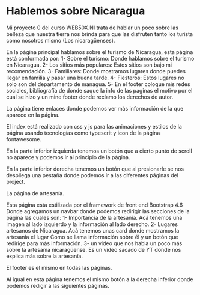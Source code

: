 # Hablemos sobre Nicaragua
Mi proyecto 0 del curso WEB50X.NI trata de hablar un poco sobre las belleza que nuestra tierra nos brinda para que las disfruten tanto los turista como nosotros mismo (Los nicaragüenses).

En la página principal hablamos sobre el turismo de Nicaragua, esta página está conformada por:
1- Sobre el turismo: Donde hablamos sobre el turismo en Nicaragua.
2- Los sitios más populares: Estos sitios son bajo mi recomendación.
3- Familiares: Donde mostramos lugares donde puedes llegar en familia y pasar una buena tarde. 
4- Fiesteros: Estos lugares no solo son del departamento de managua. 
5- En el footer coloque mis redes sociales, bibliografía de donde saque la info de las paginas el motivo por el cual se hizo y un mine footer donde reclamo los derechos de autor.

La página tiene enlaces donde podemos ver más información de la que aparece en la página.

El index está realizado con css y js para las animaciones y estilos de la página usando tecnologías como typescrit y icon de la página fontawesome.

En la parte inferior izquierda tenemos un botón que a cierto punto de scroll no aparece y podemos ir al principio de la página.

En la parte inferior derecha tenemos un botón que al presionarle se nos despliega una pestaña donde podemos ir a las diferentes páginas del project.

La página de artesanía.

Esta página esta estilizada por el framework de front end Bootstrap 4.6 Donde agregamos un navbar donde podemos redirigir las secciones de la página las cuales son: 
1- Importancia de la artesanía. 
    Acá tenemos una imagen al lado izquierdo y la información al lado derecho. 
2- Lugares artesanos de Nicaragua. 
    Acá tenemos unas card donde mostramos la artesanía el lugar Como se llama información sobre él y un botón que redirige para más información. 
3- un video que nos habla un poco más sobre la artesanía nicaragüense. 
Es un video sacado de YT donde nos explica más sobre la artesanía.

El footer es el mismo en todas las páginas.

Al igual en esta página tenemos el mismo botón a la derecha inferior donde podemos redigir a las siguientes páginas.


